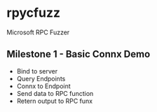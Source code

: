 rpycfuzz
========

Microsoft RPC Fuzzer

## Milestone 1 - Basic Connx Demo

* Bind to server
* Query Endpoints
* Connx to Endpoint
* Send data to RPC function
* Retern output to RPC funx
